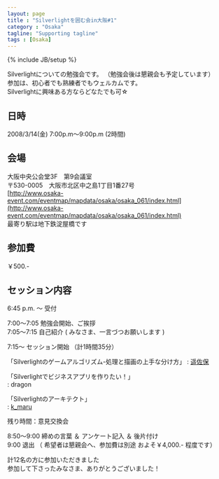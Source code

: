 ```yaml
---
layout: page
title : "Silverlightを囲む会in大阪#1"
category : "Osaka"
tagline: "Supporting tagline"
tags : [Osaka]
---
```

{% include JB/setup %}

Silverlightについての勉強会です。 （勉強会後は懇親会も予定しています）  
参加は、初心者でも熟練者でもウェルカムです。  
Silverlightに興味ある方ならどなたでも可☆  

## 日時
2008/3/14(金) 7:00p.m～9:00p.m (2時間)

## 会場
大阪中央公会堂3F　第9会議室  
〒530-0005　大阪市北区中之島1丁目1番27号  
[http://www.osaka-event.com/eventmap/mapdata/osaka/osaka_061/index.html](http://www.osaka-event.com/eventmap/mapdata/osaka/osaka_061/index.html)  
最寄り駅は地下鉄淀屋橋です
  
## 参加費
￥500.-

## セッション内容
6:45 p.m. ～ 受付

 7:00～7:05   勉強会開始、ご挨拶  
 7:05～7:15   自己紹介 ( みなさま、一言づつお願いします )

 7:15～    セッション開始   （計1時間35分）  


「Silverlightのゲームアルゴリズム-処理と描画の上手な分け方」 
: [遥佐保](http://blog.livedoor.jp/haruka_sao/)

「Silverlightでビジネスアプリを作りたい！」  
: dragon 

「Silverlightのアーキテクト」  
: [k_maru](http://kmaru.hatenablog.com/)

 残り時間：意見交換会

 8:50～9:00   締めの言葉 ＆ アンケート記入 ＆ 後片付け  
 9:00   退出 （ 希望者は懇親会へ、参加費は別途 およそ￥4,000.- 程度です）

計12名の方に参加いただきました  
参加して下さったみなさま、ありがとうございました！
